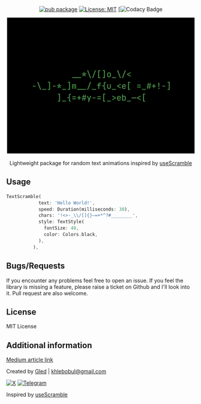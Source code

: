 <div align="center">

[![pub package](https://img.shields.io/pub/v/gen_art_bg.svg)]() [![License: MIT](https://img.shields.io/badge/License-MIT-yellow.svg)](https://opensource.org/licenses/MIT) [![Codacy Badge]()


![Use Scramble GIF Demo](https://github.com/khlebobul/use_scramble/raw/main/screenshots/demo.gif)

Lightweight package for random text animations inspired by [useScramble](https://www.use-scramble.dev)

</div>

## Usage

```dart
TextScramble(
            text: 'Hello World!',
            speed: Duration(milliseconds: 30),
            chars: '!<>-_\\/[]{}—=+*^?#________',
            style: TextStyle(
              fontSize: 40,
              color: Colors.black,
            ),
          ),
```

## Bugs/Requests

If you encounter any problems feel free to open an issue. If you feel the library is missing a feature, please raise a ticket on Github and I'll look into it. Pull request are also welcome.

## License

MIT License

## Additional information

[Medium article link]()

Created by [Gled](https://khlebobul.github.io/) | khlebobul@gmail.com

[![X](https://img.shields.io/badge/X-000?style=for-the-badge&logo=x)](https://x.com/khlebobul) [![Telegram](https://img.shields.io/badge/Telegram-000?style=for-the-badge&logo=telegram&logoColor=2CA5E0)](https://t.me/khlebobul)

Inspired by [useScramble](https://www.use-scramble.dev)
